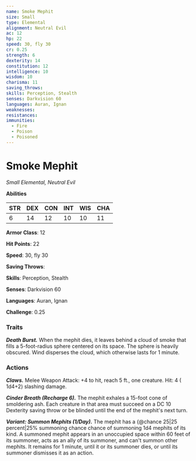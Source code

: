 ```yaml
---
name: Smoke Mephit
size: Small
type: Elemental
alignment: Neutral Evil
ac: 12
hp: 22
speed: 30, fly 30
cr: 0.25
strength: 6
dexterity: 14
constitution: 12
intelligence: 10
wisdom: 10
charisma: 11
saving_throws: 
skills: Perception, Stealth
senses: Darkvision 60
languages: Auran, Ignan
weaknesses:
resistances:
immunities:
  - Fire
  - Poison
  - Poisoned
---
```


# Smoke Mephit

*Small Elemental, Neutral Evil*

**Abilities**

| STR | DEX | CON | INT | WIS | CHA |
| --- | --- | --- | --- | --- | --- |
| 6 | 14 | 12 | 10 | 10 | 11 |

**Armor Class**: 12

**Hit Points**: 22

**Speed**: 30, fly 30

**Saving Throws**: 

**Skills**: Perception, Stealth

**Senses**: Darkvision 60

**Languages**: Auran, Ignan

**Challenge**: 0.25


### Traits
***Death Burst.*** When the mephit dies, it leaves behind a cloud of smoke that fills a 5-foot-radius sphere centered on its space. The sphere is heavily obscured. Wind disperses the cloud, which otherwise lasts for 1 minute.


### Actions
***Claws.*** Melee Weapon Attack:  +4 to hit, reach 5 ft., one creature. Hit: 4 ( 1d4+2) slashing damage.

***Cinder Breath (Recharge 6).*** The mephit exhales a 15-foot cone of smoldering ash. Each creature in that area must succeed on a DC 10 Dexterity saving throw or be blinded until the end of the mephit's next turn.

***Variant: Summon Mephits (1/Day).*** The mephit has a {@chance 25|25 percent|25% summoning chance chance of summoning  1d4 mephits of its kind. A summoned mephit appears in an unoccupied space within 60 feet of its summoner, acts as an ally of its summoner, and can't summon other mephits. It remains for 1 minute, until it or its summoner dies, or until its summoner dismisses it as an action.

